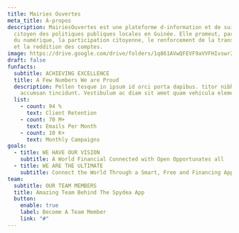 ```yaml
---
title: Mairies Ouvertes
meta_title: À-propos
description: MairiesOuvertes est une plateforme d-information et de suivi
  citoyen des politiques publiques locales en Guinée. Elle promeut, par le biais
  du numérique, la participation citoyenne, le renforcement de la transparence
  et la reddition des comptes.
image: https://drive.google.com/drive/folders/1q861AVwQFEVF9aVVFHIvswr2B7RQ7Og6
draft: false
funfacts:
  subtitle: ACHIEVING EXCELLENCE
  title: A Few Numbers We are Proud
  description: Pellen tesque in ipsum id orci porta dapibus. titor nibh. Vivamus
    accumsan tincidunt. Vestibulum ac diam sit amet quam vehicula elementum
  list:
    - count: 94 %
      text: Client Retention
    - count: 70 M+
      text: Emails Per Month
    - count: 10 K+
      text: Monthly Campaigns
goals:
  - title: WE HAVE OUR VISION
    subtitle: A World Financial Connected with Open Opportunates all
  - title: WE ARE THE ULTIMATE
    subtitle: Connect the World Through a Smart, Free and Financing App
team:
  subtitle: OUR TEAM MEMBERS
  title: Amazing Team Behind The Spydea App
  button:
    enable: true
    label: Become A Team Member
    link: "#"
---
```

